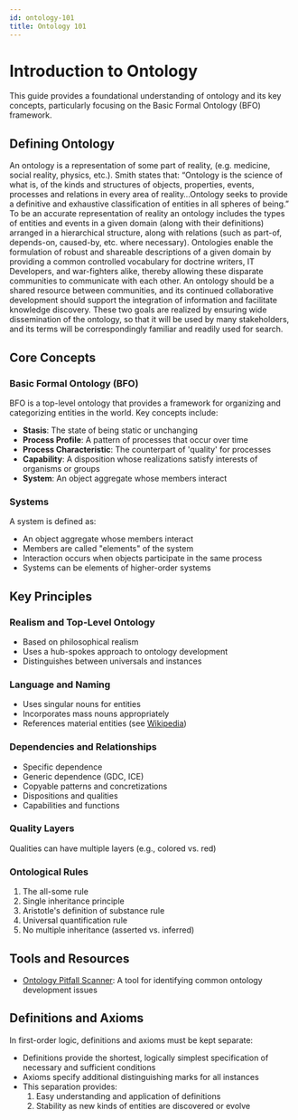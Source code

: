 ```yaml
---
id: ontology-101
title: Ontology 101
---
```


# Introduction to Ontology

This guide provides a foundational understanding of ontology and its key concepts, particularly focusing on the Basic Formal Ontology (BFO) framework.


## Defining Ontology

An ontology is a representation of some part of reality, (e.g. medicine, social reality, physics, etc.). Smith states that: “Ontology is the science of what is, of the kinds and structures of objects, properties, events, processes and relations in every area of reality…Ontology seeks to provide a definitive and exhaustive classification of entities in all spheres of being.” To be an accurate representation of reality an ontology includes the types of entities and events in a given domain (along with their definitions) arranged in a hierarchical structure, along with relations (such as part-of, depends-on, caused-by, etc. where necessary). Ontologies enable the formulation of robust and shareable descriptions of a given domain by providing a common controlled vocabulary for doctrine writers, IT Developers, and war-fighters alike, thereby allowing these disparate communities to communicate with each other. An ontology should be a shared resource between communities, and its continued collaborative development should support the integration of information and facilitate knowledge discovery. These two goals are realized by ensuring wide dissemination of the ontology, so that it will be used by many stakeholders, and its terms will be correspondingly familiar and readily used for search.


## Core Concepts

### Basic Formal Ontology (BFO)

BFO is a top-level ontology that provides a framework for organizing and categorizing entities in the world. Key concepts include:

- **Stasis**: The state of being static or unchanging
- **Process Profile**: A pattern of processes that occur over time
- **Process Characteristic**: The counterpart of 'quality' for processes
- **Capability**: A disposition whose realizations satisfy interests of organisms or groups
- **System**: An object aggregate whose members interact

### Systems

A system is defined as:
- An object aggregate whose members interact
- Members are called "elements" of the system
- Interaction occurs when objects participate in the same process
- Systems can be elements of higher-order systems

## Key Principles

### Realism and Top-Level Ontology
- Based on philosophical realism
- Uses a hub-spokes approach to ontology development
- Distinguishes between universals and instances

### Language and Naming
- Uses singular nouns for entities
- Incorporates mass nouns appropriately
- References material entities (see [Wikipedia](https://en.wikipedia.org/wiki/Matter))

### Dependencies and Relationships
- Specific dependence
- Generic dependence (GDC, ICE)
- Copyable patterns and concretizations
- Dispositions and qualities
- Capabilities and functions

### Quality Layers
Qualities can have multiple layers (e.g., colored vs. red)

### Ontological Rules
1. The all-some rule
2. Single inheritance principle
3. Aristotle's definition of substance rule
4. Universal quantification rule
5. No multiple inheritance (asserted vs. inferred)

## Tools and Resources

- [Ontology Pitfall Scanner](https://oops.linkeddata.es/catalogue.jsp): A tool for identifying common ontology development issues

## Definitions and Axioms

In first-order logic, definitions and axioms must be kept separate:
- Definitions provide the shortest, logically simplest specification of necessary and sufficient conditions
- Axioms specify additional distinguishing marks for all instances
- This separation provides:
  1. Easy understanding and application of definitions
  2. Stability as new kinds of entities are discovered or evolve